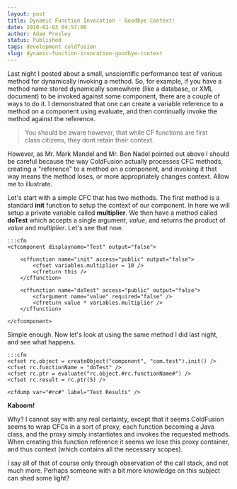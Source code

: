 ```yaml
---
layout: post
title: Dynamic Function Invocation - Goodbye Context!
date: 2010-02-03 04:57:00
author: Adam Presley
status: Published
tags: development coldfusion
slug: dynamic-function-invocation-goodbye-context
---
```


Last night I posted about a small, unscientific performance test of
various method for dynamically invoking a method. So, for example, if
you have a method name stored dynamically somewhere (like a database, or
XML document) to be invoked against some component, there are a couple
of ways to do it. I demonstrated that one can create a variable
reference to a method on a component using evaluate, and then
continually invoke the method against the reference.  
  
> You should be aware however, that while CF functions are first   
> class citizens, they dont retain their context.  
  
However, as Mr. Mark Mandel and Mr. Ben Nadel pointed out above I should
be careful because the way ColdFusion actually processes CFC methods,
creating a "reference" to a method on a component, and invoking it that
way means the method loses, or more appropriately changes context. Allow
me to illustrate.   
  
Let's start with a simple CFC that has two methods. The first method is
a standard **init** function to setup the context of our component.
In here we will setup a private variable called **multiplier**. We
then have a method called **doTest** which accepts a single
argument, *value*, and returns the product of *value* and
*multiplier*. Let's see that now.  
  
	:::cfm
	<cfcomponent displayname="Test" output="false">

		<cffunction name="init" access="public" output="false">
			<cfset variables.multiplier = 10 />
			<cfreturn this />
		</cffunction>

		<cffunction name="doTest" access="public" output="false">
			<cfargument name="value" required="false" />
			<cfreturn value * variables.multiplier />
		</cffunction>

	</cfcomponent>
  
Simple enough. Now let's look at using the same method I did last night,
and see what happens.   

	:::cfm
	<cfset rc.object = createObject("component", "com.test").init() />
	<cfset rc.functionName = "doTest" />
	<cfset rc.ptr = evaluate("rc.object.#rc.functionName#") />
	<cfset rc.result = rc.ptr(5) />

	<cfdump var="#rc#" label="Test Results" />
  
**Kaboom!**   
  
Why? I cannot say with any real certainty, except that it seems
ColdFusion seems to wrap CFCs in a sort of proxy, each function becoming
a Java class, and the proxy simply instantiates and invokes the
requested methods. When creating this function reference it seems we
lose this proxy container, and thus context (which contains all the
necessary scopes).   
  
I say all of that of course only through observation of the call stack,
and not much more. Perhaps someone with a bit more knowledge on this
subject can shed some light?

